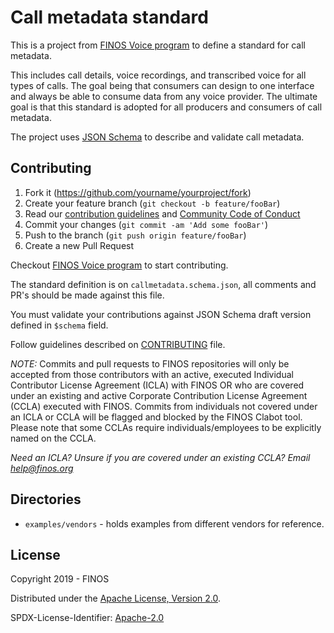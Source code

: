 # Call metadata standard

This is a project from [FINOS Voice program](https://finosfoundation.atlassian.net/wiki/spaces/VOICE/overview) to define a standard for call metadata. 

This includes call details, voice recordings, and transcribed voice for all types of calls. The goal being that consumers can design to one interface and always be able to consume data from any voice provider. The ultimate goal is that this standard is adopted for all producers and consumers of call metadata.

The project uses [JSON Schema](https://json-schema.org/) to describe and validate call metadata.

## Contributing

1. Fork it (<https://github.com/yourname/yourproject/fork>)
2. Create your feature branch (`git checkout -b feature/fooBar`)
3. Read our [contribution guidelines](.github/CONTRIBUTING.md) and [Community Code of Conduct](https://www.finos.org/code-of-conduct)
4. Commit your changes (`git commit -am 'Add some fooBar'`)
5. Push to the branch (`git push origin feature/fooBar`)
6. Create a new Pull Request

Checkout [FINOS Voice program](https://finosfoundation.atlassian.net/wiki/spaces/VOICE/overview) to start contributing.

The standard definition is on `callmetadata.schema.json`, all comments and PR's should be made against this file. 

You must validate your contributions against JSON Schema draft version defined in `$schema` field.

Follow guidelines described on [CONTRIBUTING](CONTRIBUTING.md) file.

_NOTE:_ Commits and pull requests to FINOS repositories will only be accepted from those contributors with an active, executed Individual Contributor License Agreement (ICLA) with FINOS OR who are covered under an existing and active Corporate Contribution License Agreement (CCLA) executed with FINOS. Commits from individuals not covered under an ICLA or CCLA will be flagged and blocked by the FINOS Clabot tool. Please note that some CCLAs require individuals/employees to be explicitly named on the CCLA.

*Need an ICLA? Unsure if you are covered under an existing CCLA? Email [help@finos.org](mailto:help@finos.org)*

## Directories

* `examples/vendors` - holds examples from different vendors for reference.

## License
Copyright 2019 - FINOS

Distributed under the [Apache License, Version 2.0](http://www.apache.org/licenses/LICENSE-2.0).

SPDX-License-Identifier: [Apache-2.0](https://spdx.org/licenses/Apache-2.0)
